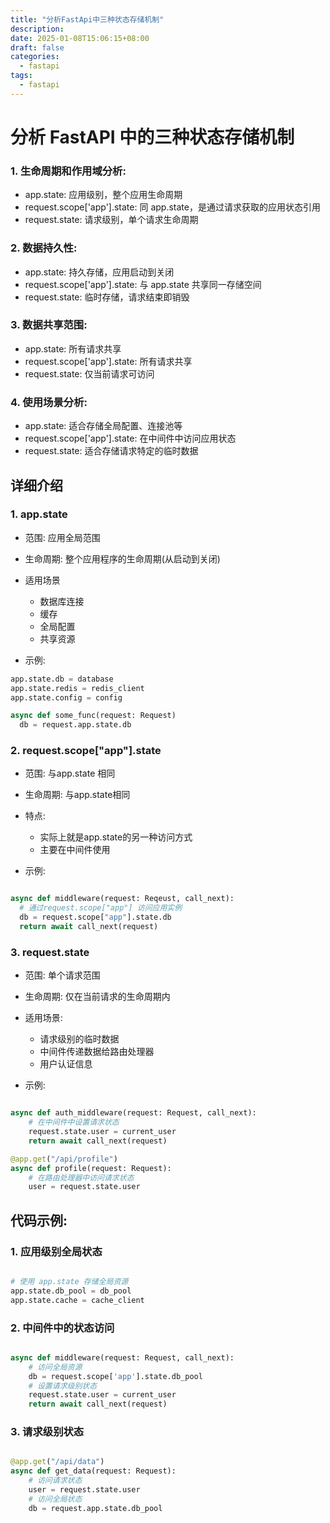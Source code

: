 ```yaml
---
title: "分析FastApi中三种状态存储机制"
description: 
date: 2025-01-08T15:06:15+08:00
draft: false
categories:
  - fastapi
tags:
  - fastapi
---
```

<!--more-->

# 分析 FastAPI 中的三种状态存储机制

### 1. 生命周期和作用域分析:
- app.state: 应用级别，整个应用生命周期
- request.scope['app'].state: 同 app.state，是通过请求获取的应用状态引用
- request.state: 请求级别，单个请求生命周期

### 2. 数据持久性:

- app.state: 持久存储，应用启动到关闭
- request.scope['app'].state: 与 app.state 共享同一存储空间
- request.state: 临时存储，请求结束即销毁

### 3. 数据共享范围:

- app.state: 所有请求共享
- request.scope['app'].state: 所有请求共享
- request.state: 仅当前请求可访问

### 4. 使用场景分析:

- app.state: 适合存储全局配置、连接池等
- request.scope['app'].state: 在中间件中访问应用状态
- request.state: 适合存储请求特定的临时数据

## 详细介绍

### 1. app.state

- 范围: 应用全局范围
- 生命周期: 整个应用程序的生命周期(从启动到关闭)
- 适用场景
  - 数据库连接
  - 缓存
  - 全局配置
  - 共享资源

- 示例:

```python
app.state.db = database
app.state.redis = redis_client
app.state.config = config

async def some_func(request: Request)
  db = request.app.state.db
```

### 2. request.scope["app"].state

- 范围: 与app.state 相同
- 生命周期: 与app.state相同
- 特点:
  - 实际上就是app.state的另一种访问方式
  - 主要在中间件使用

- 示例:

```python

async def middleware(request: Reqeust, call_next):
  # 通过request.scope["app"] 访问应用实例
  db = request.scope["app"].state.db
  return await call_next(request)

```

### 3. request.state

- 范围: 单个请求范围
- 生命周期: 仅在当前请求的生命周期内
- 适用场景:
  - 请求级别的临时数据
  - 中间件传递数据给路由处理器
  - 用户认证信息

- 示例:

```python

async def auth_middleware(request: Request, call_next):
    # 在中间件中设置请求状态
    request.state.user = current_user
    return await call_next(request)

@app.get("/api/profile")
async def profile(request: Request):
    # 在路由处理器中访问请求状态
    user = request.state.user

```

## 代码示例:

### 1. 应用级别全局状态

```python

# 使用 app.state 存储全局资源
app.state.db_pool = db_pool
app.state.cache = cache_client

```

### 2. 中间件中的状态访问

``` python

async def middleware(request: Request, call_next):
    # 访问全局资源
    db = request.scope['app'].state.db_pool
    # 设置请求级别状态
    request.state.user = current_user
    return await call_next(request)

```

### 3. 请求级别状态

```python

@app.get("/api/data")
async def get_data(request: Request):
    # 访问请求状态
    user = request.state.user
    # 访问全局状态
    db = request.app.state.db_pool

```